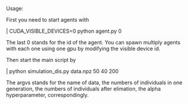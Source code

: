 Usage:

First you need to start agents with

| CUDA_VISIBLE_DEVICES=0 python agent.py 0

The last 0 stands for the id of the agent. 
You can spawn multiply agents with each one using one gpu by modifying the visible device id.

Then start the main script by

| python simulation_dis.py data.npz 50 40 200

The argvs stands for the name of data, the numbers of individuals in one generation, the numbers of individuals after elimation, the alpha hyperparameter, correspondingly. 